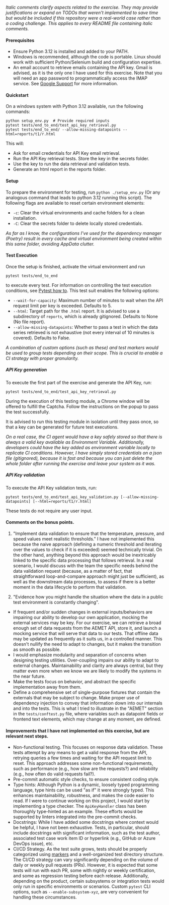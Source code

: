 _Italic comments clarify aspects related to the exercise. They may provide justifications or expand on TODOs that weren't implemented to save time but would be included if this repository were a real-world case rather than a coding challenge. This applies to every README file containing italic comments._


#### Prerequisites
- Ensure Python 3.12 is installed and added to your PATH.
- Windows is recommended, although the code is portable. Linux should work with sufficient Python/Selenium build and configuration expertise.
- An email account to retrieve emails containing the API key. Gmail is advised, as it is the only one I have used for this exercise. Note that you will need an app password to programmatically access the IMAP service. See [Google Support](https://knowledge.workspace.google.com/kb/how-to-create-app-passwords-000009237) for more information.


#### Quickstart

On a windows system with Python 3.12 available, run the following commands:

```
python setup_env.py  # Provide required inputs
pytest tests/end_to_end/test_api_key_retrieval.py
pytest tests/end_to_end/ --allow-missing-datapoints --html=reports/t1/r.html
```

This will:
- Ask for email credentials for API Key email retrieval.
- Run the API Key retrieval tests. Store the key in the secrets folder.
- Use the key to run the data retrieval and validation tests.
- Generate an html report in the reports folder.

#### Setup

To prepare the environment for testing, run `python ./setup_env.py` (Or any analogous command that leads to python 3.12 running this script). The following flags are available to reset certain environment elements:
- `-c`: Clear the virtual environments and cache folders for a clean installation.
- `-C`: Clear the secrets folder to delete locally stored credentials.

_As far as I know, the configurations I’ve used for the dependency manager (Poetry) result in every cache and virtual environment being created within this same folder, avoiding AppData clutter._


#### Test Execution
Once the setup is finished, activate the virtual environment and run

`pytest tests/end_to_end`

to execute every test. For information on controlling the test execution conditions, see [Pytest how to](https://docs.pytest.org/en/stable/how-to/usage.html "Pytest CLI reference"). This test suit enables the following options:

- `--wait-for-capacity`: Maximum number of minutes to wait when the API request limit per key is exceeded. Defaults to 5.
- `--html`: Target path for the `.html` report. It is advised to use a subdirectory of `reports`, which is already gitignored. Defaults to None (No file report).
- `--allow-missing-datapoints`: Whether to pass a test in which the data series retrieved is not exhaustive (not every interval of 10 minutes is covered). Defaults to False.

_A combination of custom options (such as these) and test markers would be used to group tests depending on their scope. This is crucial to enable a CI strategy with proper granularity._

##### API Key generation
To execute the first part of the exercise and generate the API Key, run:

`pytest tests/end_to_end/test_api_key_retrieval.py`

During the execution of this testing module, a Chrome window will be offered to fulfill the Captcha. Follow the instructions on the popup to pass the test successfully.

It is advised to run this testing module in isolation until they pass once, so that a key can be generated for future test executions.

_On a real case, the CI agent would have a key safely stored so that there is always a valid key available as Environment Variable. Additionally, developers could have the key added as environment variable locally to replicate CI conditions. However, I have simply stored credentials on a json file (gitignored), because it is fast and because you can just delete the whole folder after running the exercise and leave your system as it was._

##### API Key validation
To execute the API Key validation tests, run:

`pytest tests/end_to_end/test_api_key_validation.py [--allow-missing-datapoints] [--html=reports/t1/r.html]`

These tests do not require any user input.

#### Comments on the bonus points.

1. "Implement data validation to ensure that the temperature, pressure, and speed values meet realistic thresholds." I have not implemented this because the naive approach (defining a numeric threshold and iterating over the values to check if it is exceeded) seemed technically trivial. On the other hand, anything beyond this approach would be inextricably linked to the specific data processing that follows retrieval. In a real scenario, I would discuss with the team the specific needs behind the data validation request (because, as a matter of fact, that straightforward loop-and-compare approach might just be sufficient), as well as the downstream data processes, to assess if there is a better moment in the data lifecycle to perform that validation.

2. "Evidence how you might handle the situation where the data in a public test environment is constantly changing".
- If frequent and/or sudden changes in external inputs/behaviors are impairing our ability to develop our own application, mocking the external services may be key. For our exercise, we can retrieve a broad enough set of data requests from the AEMET API, store it, and launch a mocking service that will serve that data to our tests. That offline data may be updated as frequently as it suits us, in a controlled manner. This doesn't nullify the need to adapt to changes, but it makes the transition as smooth as possible.
- I would emphasize modularity and separation of concerns when designing testing utilities. Over-coupling impairs our ability to adapt to external changes. Maintainability and clarity are always central, but they matter even more when we know we are likely to modify the systems in the near future.
- Make the tests focus on behavior, and abstract the specific implementation away from them.
- Define a comprehensive set of single-purpose fixtures that contain the externals that may be subject to change. Make proper use of dependency injection to convey that information down into our internals and into the tests. This is what I tried to illustrate in the "AEMET" section in the `tests/conftest.py` file, where variables such as datapoint fields or frontend text elements, which may change at any moment, are defined.

#### Improvements that I have not implemented on this exercise, but are relevant next steps.

- Non-functional testing. This focuses on response data validation. These tests attempt by any means to get a valid response from the API, retrying queries a few times and waiting for the API request limit to reset. This approach addresses some non-functional requirements, such as performance (e.g., how slow are the requests?) and reliability (e.g., how often do valid requests fail?).
- Pre-commit automatic style checks, to ensure consistent coding style.
- Type hints: Although Python is a dynamic, loosely typed programming language, type hints can be used "as if" it were strongly typed. This enhances maintainability, robustness, and makes the code easier to read. If I were to continue working on this project, I would start by implementing a type checker. The `ApiKeyHandler` class has been thoroughly type-hinted as an example. These efforts would be supported by linters integrated into the pre-commit checks.
- Docstrings: While I have added some docstrings where context would be helpful, I have not been exhaustive. Tests, in particular, should include docstrings with significant information, such as the test author, associated test case work item ID or hyperlink (e.g., GitHub or Azure DevOps issue), etc.
- CI/CD Strategy. As the test suite grows, tests should be properly categorized using [markers](https://docs.pytest.org/en/stable/example/markers.html) and a well-organized test directory structure. The CI/CD strategy can vary significantly depending on the volume of daily or weekly pull requests (PRs). However, it is expected that some tests will run with each PR, some with nightly or weekly certification, and some as regression testing before each release. Additionally, depending on the product, certain subsystems or integration tests would only run in specific environments or scenarios. Custom `pytest` CLI options, such as `--enable-subsystem-xyz`, are very convenient for handling these circumstances.